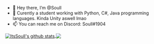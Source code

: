 - 👋 Hey there, I’m @Soull
- 👀 Curently a student working with Python, C#, Java programming languages. Kinda Unity aswell lmao
- 📫 You can reach me on Discord: Soull#1904

<a href="https://github.com/ItSoull">
  <img align="center" src="https://github-readme-stats.anuraghazra1.vercel.app/api?username=SuperNeon4ik&show_icons=true&include_all_commits=true&theme=dark" alt="ItsSoull's github stats" />
</a>
<a href="https://github.com/ItSoull">
  <img align="center" src="https://github-readme-stats.anuraghazra1.vercel.app/api/top-langs/?username=SuperNeon4ik&layout=compact&theme=dark" />
</a>
